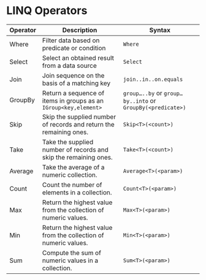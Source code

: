 # LINQ Operators

| Operator | Description                                                        | Syntax                                                     |
| -------- | ------------------------------------------------------------------ | ---------------------------------------------------------- |
| Where    | Filter data based on predicate or condition                        | `Where`                                                    |
| Select   | Select an obtained result from a data source                       | `Select`                                                   |
| Join     | Join sequence on the basis of a matching key                       | `join..in..on.equals`                                      |
| GroupBy  | Return a sequence of items in groups as an `IGroup<key,element>`   | `group…..by` or `group…by..into` or `GroupBy(<predicate>)` |
| Skip     | Skip the supplied number of records and return the remaining ones. | `Skip<T>(<count>)`                                         |
| Take     | Take the supplied number of records and skip the remaining ones.   | `Take<T>(<count>)`                                         |
| Average  | Take the average of a numeric collection.                          | `Average<T>(<param>)`                                      |
| Count    | Count the number of elements in a collection.                      | `Count<T>(<param>)`                                        |
| Max      | Return the highest value from the collection of numeric values.    | `Max<T>(<param>)`                                          |
| Min      | Return the highest value from the collection of numeric values.    | `Min<T>(<param>)`                                          |
| Sum      | Compute the sum of numeric values in a collection.                 | `Sum<T>(<param>)`                                          |
